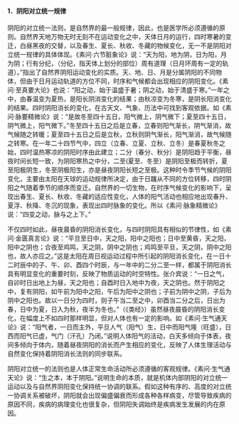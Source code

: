 #### 1．阴阳对立统一规律

阴阳的对立统一法则，是自然界的最一般规律，因此，也是医学所必须遵循的原则。自然界天地万物无时无刻不在运动变化之中，天体日月的运行，四时寒暑的变迁，白昼黑夜的交替，以及春生、夏长、秋收、冬藏的物候变化，无一不是阴阳对立统一规律的具体体现。《素问·六节脏象论》说：“天为阳，地为阴，日为阳，月为阴；行有分纪，（分纪，指天体上划分的部位）周有道理（日月环周有一定的轨道）。”指出了自然界阴阳运动变化的实质。天、地、日、月是分属阴阳的不同物体，但由于日月运动轨道的方位不同，时序和气候都会出现相应的阴阳变化。《素问·至真要大论》也说：“阳之动，始于温盛于暑；阴之动，始于清盛于寒。”一年之中，由春温变为夏热，是阳长阴消变化的结果；由秋凉变为冬寒，是阴长阳消变化的结果。四时阴阳消长的变化，在古天文、气象、历法中可找到客观依据。如《素问·脉要精微论》说：“是故冬至四十五日，阳气微上，阴气微下；夏至四十五日，阴气微上，阳气微下。”冬至四十五日之后是立春，立春则阳气渐长，阴气渐消，故气候随之转暖；夏至四十五日之后是立秋，立秋则阴气渐长，阳气渐消，故气候随之转寒。在一年二十四节气中，四立（立春、立夏、立秋、立冬）是春夏秋冬之始，四时温热寒凉的阴阳时序由此建立；二分（春分、秋分）是阴阳趋于平衡，昼夜时间长短一致，为阴阳寒热之中分，二至(夏至、冬至）是阴阳至极而转折，夏至阳极阴生，冬至阴极阳生，亦是昼夜阴阳长短之至极。这种时令季节气候的阴阳变化，主要由太阳在天球的运动规律所决定，由于日躔从不同的方位转移，四时阴阳之气随着季节的顺序而变迁。自然界的一切生物，在时序气候变化的影响下，呈现出春生、夏长、秋收、冬藏的适应性变化，人体的阳气活动也相应地出现春升、夏浮、秋降、冬沉的现象，表现出四时脉象的变化。所以《素问·脉象精微论》说：“四变之动，脉与之上下。”

不仅四时如此，昼夜晨昏的阴阳消长变化，与四时阴阳具有相似的节律性，如《素问·金匮真言论》说：“平旦至日中，天之阳，阳中之阳也；日中至黄昏，天之阳，阳中之阴也；合夜至鸡鸣，天之阴，阴中之阴也；鸡鸣至平旦，天之阴，阴中之阳也，故人亦应之。”这是太阳在周日视运动过程中所引起的阴阳消长变化，在一日十二时辰中的子、午、卯、酉四个时辰，与一年中的二分二至一样，都属于阴阳消长具有明显变化的重要时刻，反映了物质运动的时空特性。张介宾说：“一日之气，自卯时日出地上为昼，天之阳也；自酉时日入地中为夜，天之阴也。然于阴阳之中，复有阴阳，如午前为阳中之阳，午后为阳中之阴也；子前为阴中之阴，子后为阴中之阳也。故以一日分为四时，则子午当二至之中，卯酉当二分之后，日出为春，日中为夏，日入为秋，夜半为冬也。”（《类经》）虽然昼夜晨昏的阴阳消长变化，在幅度上不如四时那样明显，但对人体也有一定的影响。如《素问·生气通天论》说：“阳气者，一日而主外，平旦人气（阳气）生，日中而阳气隆（旺盛），日西而阳气已虚，气门（汗孔）乃闭。”说明人体阳气的活动，白天多倾向于体表，夜间多倾向于体内，随着昼夜阴阳的消长而产生相应的变化，反映了人体生理活动与自然变化保持着阴阳消长法则的同步联系。

阴阳对立统一的法则也是人体正常生命活动所必须遵循的客观规律。《素问·生气通天论》说：“生之本，本于阴阳。”说明生命的本质，就是机体内部阴阳的对立统一运动以及与自然界阴阳变化保持统一协调的联系。假如这种有序的、高度的对立统一协调关系被破坏，阴阳就会出现偏盛偏衰而形成各种各样病变，尽管导致疾病的原因不同，疾病的病理变化也很复杂，但阴阳失调始终是疾病发生发展的内在原因。

